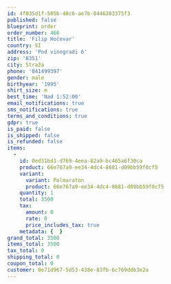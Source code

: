 ```yaml
---
id: 4f035d1f-505b-48c6-ae7b-8446303375f3
published: false
blueprint: order
order_number: 466
title: 'Filip Hočevar'
country: SI
address: 'Pod vinogradi 6'
zip: '8351'
city: Straža
phone: '041499397'
gender: male
birthyear: '1995'
shirt_size: m
best_time: 'Nad 1:52:00'
email_notifications: true
sms_notifications: true
terms_and_conditions: true
gdpr: true
is_paid: false
is_shipped: false
is_refunded: false
items:
  -
    id: 0ed31bd1-d769-4eea-82a9-bc465a6f30ca
    product: 66e767a9-ee34-4dc4-8681-d09bb59f0cf5
    variant:
      variant: Polmaraton
      product: 66e767a9-ee34-4dc4-8681-d09bb59f0cf5
    quantity: 1
    total: 3500
    tax:
      amount: 0
      rate: 0
      price_includes_tax: true
    metadata: {  }
grand_total: 3500
items_total: 3500
tax_total: 0
shipping_total: 0
coupon_total: 0
customer: 0e71d967-5d53-438e-83fb-6c769ddb3e2a
---
```

